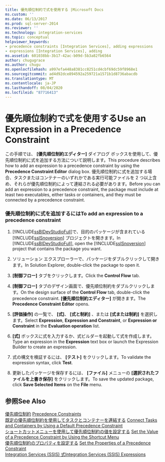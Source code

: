 ```yaml
---
title: 優先順位制約で式を使用する |Microsoft Docs
ms.custom: ''
ms.date: 06/13/2017
ms.prod: sql-server-2014
ms.reviewer: ''
ms.technology: integration-services
ms.topic: conceptual
helpviewer_keywords:
- precedence constraints [Integration Services], adding expressions
- expressions [Integration Services], adding
ms.assetid: 601038bb-3b17-42ac-b09d-5b3a82fb6564
author: chugugrace
ms.author: chugu
ms.openlocfilehash: a997efa448a8381cc8251cd4cbf69dc59f8968e1
ms.sourcegitcommit: ad4d92dce894592a259721a1571b1d8736abacdb
ms.translationtype: MT
ms.contentlocale: ja-JP
ms.lasthandoff: 08/04/2020
ms.locfileid: "87716413"
---
```

# <a name="use-an-expression-in-a-precedence-constraint"></a><span data-ttu-id="41815-102">優先順位制約で式を使用する</span><span class="sxs-lookup"><span data-stu-id="41815-102">Use an Expression in a Precedence Constraint</span></span>
  <span data-ttu-id="41815-103">この手順では、 **[優先順位制約エディター]** ダイアログ ボックスを使用して、優先順位制約に式を追加する方法について説明します。</span><span class="sxs-lookup"><span data-stu-id="41815-103">This procedure describes how to add an expression to a precedence constraint by using the **Precedence Constraint Editor** dialog box.</span></span> <span data-ttu-id="41815-104">優先順位制約に式を追加する場合、タスクまたはコンテナーのいずれかである実行可能ファイルを 2 つ以上含め、それらが優先順位制約によって連結される必要があります。</span><span class="sxs-lookup"><span data-stu-id="41815-104">Before you can add an expression to a precedence constraint, the package must include at least two executables, either tasks or containers, and they must be connected by a precedence constraint.</span></span>  
  
### <a name="to-add-an-expression-to-a-precedence-constraint"></a><span data-ttu-id="41815-105">優先順位制約に式を追加するには</span><span class="sxs-lookup"><span data-stu-id="41815-105">To add an expression to a precedence constraint</span></span>  
  
1.  <span data-ttu-id="41815-106">[!INCLUDE[ssBIDevStudioFull](../includes/ssbidevstudiofull-md.md)]で、目的のパッケージが含まれている [!INCLUDE[ssISnoversion](../includes/ssisnoversion-md.md)] プロジェクトを開きます。</span><span class="sxs-lookup"><span data-stu-id="41815-106">In [!INCLUDE[ssBIDevStudioFull](../includes/ssbidevstudiofull-md.md)], open the [!INCLUDE[ssISnoversion](../includes/ssisnoversion-md.md)] project that contains the package you want.</span></span>  
  
2.  <span data-ttu-id="41815-107">ソリューション エクスプローラーで、パッケージをダブルクリックして開きます。</span><span class="sxs-lookup"><span data-stu-id="41815-107">In Solution Explorer, double-click the package to open it.</span></span>  
  
3.  <span data-ttu-id="41815-108">**[制御フロー]** タブをクリックします。</span><span class="sxs-lookup"><span data-stu-id="41815-108">Click the **Control Flow** tab.</span></span>  
  
4.  <span data-ttu-id="41815-109">**[制御フロー]** タブのデザイン画面で、優先順位制約をダブルクリックします。</span><span class="sxs-lookup"><span data-stu-id="41815-109">On the design surface of the **Control Flow** tab, double-click the precedence constraint.</span></span> <span data-ttu-id="41815-110">**[優先順位制約エディター]** が開きます。</span><span class="sxs-lookup"><span data-stu-id="41815-110">The **Precedence Constraint Editor** opens.</span></span>  
  
5.  <span data-ttu-id="41815-111">**[評価操作]** の一覧で、 **[式]**、 **[式と制約]** 、または **[式または制約]** を選択します。</span><span class="sxs-lookup"><span data-stu-id="41815-111">Select **Expression**, **Expression and Constraint**, or **Expression or Constraint** in the **Evaluation operation** list.</span></span>  
  
6.  <span data-ttu-id="41815-112">**[式]** ボックスに式を入力するか、式ビルダーを起動して式を作成します。</span><span class="sxs-lookup"><span data-stu-id="41815-112">Type an expression in the **Expression** text box or launch the Expression Builder to create an expression.</span></span>  
  
7.  <span data-ttu-id="41815-113">式の構文を検証するには、 **[テスト]** をクリックします。</span><span class="sxs-lookup"><span data-stu-id="41815-113">To validate the expression syntax, click **Test**.</span></span>  
  
8.  <span data-ttu-id="41815-114">更新したパッケージを保存するには、 **[ファイル]** メニューの **[選択されたファイルを上書き保存]** をクリックします。</span><span class="sxs-lookup"><span data-stu-id="41815-114">To save the updated package, click **Save Selected Items** on the **File** menu.</span></span>  
  
## <a name="see-also"></a><span data-ttu-id="41815-115">参照</span><span class="sxs-lookup"><span data-stu-id="41815-115">See Also</span></span>  
 <span data-ttu-id="41815-116">[優先順位制約](control-flow/precedence-constraints.md) </span><span class="sxs-lookup"><span data-stu-id="41815-116">[Precedence Constraints](control-flow/precedence-constraints.md) </span></span>  
 <span data-ttu-id="41815-117">[既定の優先順位制約を使用してタスクとコンテナーを連結する](../../2014/integration-services/connect-tasks-and-containers-by-using-a-default-precedence-constraint.md) </span><span class="sxs-lookup"><span data-stu-id="41815-117">[Connect Tasks and Containers by Using a Default Precedence Constraint](../../2014/integration-services/connect-tasks-and-containers-by-using-a-default-precedence-constraint.md) </span></span>  
 <span data-ttu-id="41815-118">[ショートカットメニューを使用して優先順位制約の値を設定する](../../2014/integration-services/set-the-value-of-a-precedence-constraint-by-using-the-shortcut-menu.md) </span><span class="sxs-lookup"><span data-stu-id="41815-118">[Set the Value of a Precedence Constraint by Using the Shortcut Menu](../../2014/integration-services/set-the-value-of-a-precedence-constraint-by-using-the-shortcut-menu.md) </span></span>  
 <span data-ttu-id="41815-119">[優先順位制約のプロパティを設定する](../../2014/integration-services/set-the-properties-of-a-precedence-constraint.md) </span><span class="sxs-lookup"><span data-stu-id="41815-119">[Set the Properties of a Precedence Constraint](../../2014/integration-services/set-the-properties-of-a-precedence-constraint.md) </span></span>  
 [<span data-ttu-id="41815-120">Integration Services &#40;SSIS&#41; 式</span><span class="sxs-lookup"><span data-stu-id="41815-120">Integration Services &#40;SSIS&#41; Expressions</span></span>](expressions/integration-services-ssis-expressions.md)  
  
  
